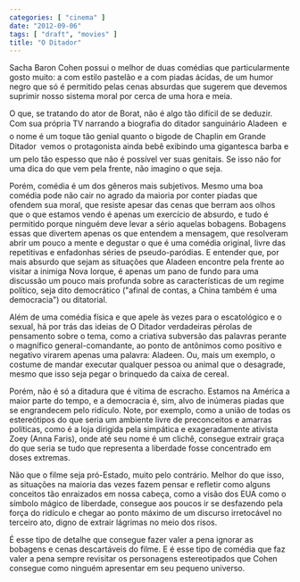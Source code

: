 ```yaml
---
categories: [ "cinema" ]
date: "2012-09-06"
tags: [ "draft", "movies" ]
title: "O Ditador"
---
```

Sacha Baron Cohen possui o melhor de duas comédias que particularmente
gosto muito: a com estilo pastelão e a com piadas ácidas, de um humor
negro que só é permitido pelas cenas absurdas que sugerem que devemos
suprimir nosso sistema moral por cerca de uma hora e meia.

O que, se tratando do ator de Borat, não é algo tão difícil de se
deduzir. Com sua própria TV narrando a biografia do ditador sanguinário
Aladeen  e o nome é um toque tão genial quanto o bigode de Chaplin em
Grande Ditador  vemos o protagonista ainda bebê exibindo uma gigantesca
barba e um pelo tão espesso que não é possível ver suas genitais. Se
isso não for uma dica do que vem pela frente, não imagino o que seja.

Porém, comédia é um dos gêneros mais subjetivos. Mesmo uma boa
comédia pode não cair no agrado da maioria por conter piadas que ofendem
sua moral, que resiste apesar das cenas que berram aos olhos que o que
estamos vendo é apenas um exercício de absurdo, e tudo é permitido
porque ninguém deve levar a sério aquelas bobagens. Bobagens essas
que divertem apenas os que entendem a mensagem, que resolveram abrir
um pouco a mente e degustar o que é uma comédia original, livre das
repetitivas e enfadonhas séries de pseudo-paródias. E entender que,
por mais absurdo que sejam as situações que Aladeen encontre pela
frente ao visitar a inimiga Nova Iorque, é apenas um pano de fundo para
uma discussão um pouco mais profunda sobre as características de um
regime político, seja dito democrático ("afinal de contas, a China
também é uma democracia") ou ditatorial.

Além de uma comédia física e que apele às vezes para o escatológico
e o sexual, há por trás das ideias de O Ditador verdadeiras pérolas de
pensamento sobre o tema, como a criativa subversão das palavras perante
o magnífico general-comandante, ao ponto de antônimos como positivo
e negativo virarem apenas uma palavra: Aladeen. Ou, mais um exemplo,
o costume de mandar executar qualquer pessoa ou animal que o desagrade,
mesmo que isso seja pegar o brinquedo da caixa de cereal.

Porém, não é só a ditadura que é vítima de escracho. Estamos
na América a maior parte do tempo, e a democracia é, sim, alvo de
inúmeras piadas que se engrandecem pelo ridículo. Note, por exemplo,
como a união de todas os estereótipos do que seria um ambiente livre
de preconceitos e amarras políticas, como é a loja dirigida pela
simpática e exageradamente ativista Zoey (Anna Faris), onde até seu
nome é um clichê, consegue extrair graça do que seria se tudo que
representa a liberdade fosse concentrado em doses extremas.

Não que o filme seja pró-Estado, muito pelo contrário. Melhor do
que isso, as situações na maioria das vezes fazem pensar e refletir
como alguns conceitos tão enraizados em nossa cabeça, como a visão
dos EUA como o símbolo mágico de liberdade, consegue aos poucos ir
se desfazendo pela força do ridículo e chegar ao ponto máximo de um
discurso irretocável no terceiro ato, digno de extrair lágrimas no
meio dos risos.

É esse tipo de detalhe que consegue fazer valer a pena ignorar as
bobagens e cenas descartáveis do filme. E é esse tipo de comédia
que faz valer a pena sempre revisitar os personagens estereotipados que
Cohen consegue como ninguém apresentar em seu pequeno universo.

